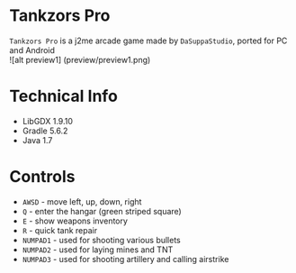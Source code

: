 # Tankzors Pro
`Tankzors Pro` is a j2me arcade game made by `DaSuppaStudio`, ported for PC and Android<br>
![alt preview1] (preview/preview1.png)
# Technical Info

- LibGDX 1.9.10
- Gradle 5.6.2
- Java 1.7

# Controls

- `AWSD` - move left, up, down, right
- `Q` - enter the hangar (green striped square)
- `E` - show weapons inventory
- `R` - quick tank repair
- `NUMPAD1` - used for shooting various bullets
- `NUMPAD2` - used for laying mines and TNT
- `NUMPAD3` - used for shooting artillery and calling airstrike